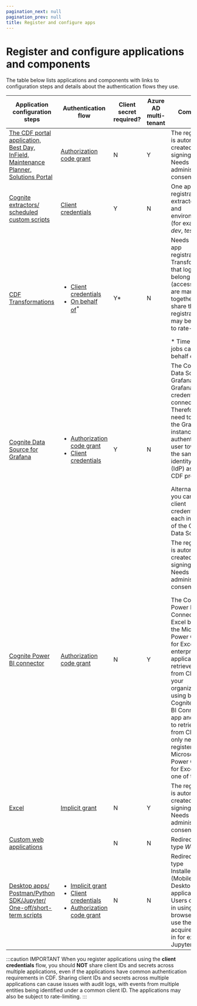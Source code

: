 ```yaml
---
pagination_next: null
pagination_prev: null
title: Register and configure apps
---
```


# Register and configure applications and components

The table below lists applications and components with links to configuration steps and details about the authentication flows they use.

| Application configuration steps                                                                                                                                                 | Authentication flow                                                                                                                                                                                                                                                                               | Client secret required? | Azure AD multi-tenant | Comments                                                                                                                                                                                                                                                                                                                                                                                                                     |
| ------------------------------------------------------------------------------------------------------------------------------------------------------------------------------- | ------------------------------------------------------------------------------------------------------------------------------------------------------------------------------------------------------------------------------------------------------------------------------------------------- | ----------------------- | --------------------- | ---------------------------------------------------------------------------------------------------------------------------------------------------------------------------------------------------------------------------------------------------------------------------------------------------------------------------------------------------------------------------------------------------------------------------- |
| [The CDF portal application, Best Day, InField, Maintenance Planner, Solutions Portal](../guides/configure_cdf_azure_oidc.md#step-2-register-a-cognite-application-in-azure-ad) | [Authorization code grant](../concepts/authentication_flows_oidc.md#authorization-code-grant)                                                                                                                                                                                                     | N                       | Y                     | The registration is automatically created when signing in. Needs administrator consent.                                                                                                                                                                                                                                                                                                                                      |
| [Cognite extractors/ scheduled custom scripts](../../integration/guides/extraction/admin_oidc.md)                                                                               | [Client credentials](../concepts/authentication_flows_oidc.md#client-credentials-grant)                                                                                                                                                                                                           | Y                       | N                     | One app registration per extractor/script and environment (for example, _dev_, _test_, _prod_).                                                                                                                                                                                                                                                                                                                              |
| [CDF Transformations](../../integration/guides/transformation/admin_oidc.md)                                                                                                    | <ul><li>[Client credentials](../concepts/authentication_flows_oidc.md#client-credentials-grant)</li><li>[On behalf of](../concepts/authentication_flows_oidc.md#on-behalf-of-flow)<sup>\*</sup></li></ul>                                                                                         | Y\*                     | N                     | Needs multiple app registrations. Transformations that logically belong together (access rights are managed together) can share the app registration, but may be subject to rate-limiting. <p></p>\* Time-limited jobs can run on behalf of a user.                                                                                                                                                                          |
| [Cognite Data Source for Grafana](../../dashboards/guides/grafana/admin_oidc.md)                                                                                                | <ul><li>[Authorization code grant](../concepts/authentication_flows_oidc.md#authorization-code-grant)</li><li>[Client credentials](../concepts/authentication_flows_oidc.md#client-credentials-grant)</li></ul>                                                                                   | Y                       | N                     | The Cognite Data Source for Grafana uses Grafana credentials to connect to CDF. Therefore, you need to set up the Grafana instance to authenticate the user towards the same identity provider (IdP) as your CDF project. <p></p>Alternatively, you can provide client credentials for each instance of the Cognite Data Source.                                                                                             |
| [Cognite Power BI connector](../../dashboards/guides/powerbi/admin.md)                                                                                                          | [Authorization code grant](../concepts/authentication_flows_oidc.md#authorization-code-grant)                                                                                                                                                                                                     | N                       | Y                     | The registration is automatically created when signing in. Needs administrator consent. <p></p>The Cognite Power BI Connector and Excel both use the Microsoft Power Query for Excel enterprise application to retrieve data from CDF. If your organization is using both the Cognite Power BI Connector app and Excel to retrieve data from CDF, you only need to register Microsoft Power Query for Excel for one of them. |
| [Excel](../../dashboards/guides/excel/admin.md)                                                                                                                                 | [Implicit grant](../concepts/authentication_flows_oidc.md#implicit-grant)                                                                                                                                                                                                                         | N                       | Y                     | The registration is automatically created when signing in. Needs administrator consent.                                                                                                                                                                                                                                                                                                                                      |
| [Custom web applications](register_custom_webapp.md)                                                                                                                            |                                                                                                                                                                                                                                                                                                   | N                       | N                     | Redirect URI of type _Web_.                                                                                                                                                                                                                                                                                                                                                                                                  |
| [Desktop apps/ Postman/Python SDK/Jupyter/ One-off/short-term scripts](../../../dev/guides/sdk/python/register_app_jupyter_sdk.md)                                              | <ul><li>[Implicit grant](../concepts/authentication_flows_oidc.md#implicit-grant)</li><li>[Client credentials](../concepts/authentication_flows_oidc.md#client-credentials-grant)</li><li>[Authorization code grant](../concepts/authentication_flows_oidc.md#authorization-code-grant)</li></ul> | N                       | N                     | Redirect URI of type InstalledClient (Mobile / Desktop application). Users can sign in using their browser and use the acquired token in for example Jupyter.                                                                                                                                                                                                                                                                |

<!-- | Cognite Functions                                                                                                                                                     | <ul><li>[Client credentials](../concepts/authentication_flows_oidc.md#client-credentials-grant)</li><li>[On behalf of](../concepts/authentication_flows_oidc.md#on-behalf-of-flow)<sup>\*</sup></li></ul>                                                                                         | Y\*                     | N                     | Needs multiple app registrations. Functions that logically belong together (access rights are managed together) can share the app registration, as long as the jobs are not exceeding rate limit thresholds enforced per service principal in the CDF API.<p></p>\* Time-limited jobs can run on behalf of a user.        | -->

:::caution IMPORTANT
When you register applications using the **client credentials** flow, you should **NOT** share client IDs and secrets across multiple applications, even if the applications have common authentication requirements in CDF. Sharing client IDs and secrets across multiple applications can cause issues with audit logs, with events from multiple entities being identified under a common client ID. The applications may also be subject to rate-limiting.
:::
